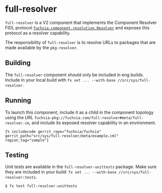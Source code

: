 # full-resolver

`full-resolver` is a V2 component that implements the Component Resolver FIDL protocol
[`fuchsia.component.resolution.Resolver`] and exposes this protocol as a resolver capability.

The responsibility of `full-resolver` is to resolve URLs to packages that are made available
by the `pkg-resolver`.

## Building

The `full-resolver` component should only be included in eng builds.
Include in your local build with `fx set ... --with-base //src/sys/full-resolver`.

## Running

To launch this component, include it as a child in the component topology using the URL
`fuchsia-pkg://fuchsia.com/full-resolver#meta/full-resolver.cm`, and include its
exposed resolver capability in an environment.

```json5
{% includecode gerrit_repo="fuchsia/fuchsia" gerrit_path="src/sys/full-resolver/meta/example.cml" region_tag="sample"}
```

## Testing

Unit tests are available in the `full-resolver-unittests` package.
Make sure they are included in your build: `fx set ... --with-base //src/sys/full-resolver:tests`.

```
$ fx test full-resolver-unittests
```

[`fuchsia.component.resolution.Resolver`]: ../../../sdk/fidl/fuchsia.sys2/runtime/component_resolver.fidl
